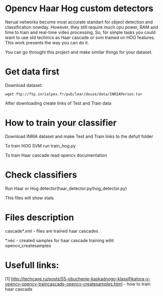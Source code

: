 # Opencv Haar Hog custom detectors

Nerual networks become most accurate standart for object detection and classification nowday.
However, they still require much cpu power, RAM and time to train and real-time video processing. So, for simple tasks you could want to use old techincs as Haar cascade or svm trained on HOG features. This work presents the way you can do it.

You can go throught this project and make similar things for your dataset.

# Get data first

Download dataset:
```
wget ftp://ftp.inrialpes.fr/pub/lear/douze/data/INRIAPerson.tar
```
After downloading create links of Test and Train data


# How to train your classifier

Download INRIA dataset and make Test and Train links to the defult folder

To train HOG SVM run train_hog.py

To train Haar cascade read opencv documentation

# Check classifiers

Run Haar or Hog detector(haar_detector.py/hog_detector.py)

This files will show stats

# Files description

cascade*.xml - files are trained haar cascades

*.vec - created samples for haar cascade training wiht opencv_createsamples

# Usefull links:
[1] http://techcave.ru/posts/55-obuchenie-kaskadnogo-klassifikatora-v-opencv-opencv-traincascade-opencv-createsamples.html - how to train haar cascade


